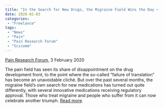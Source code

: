 ```yaml
---
title: "In the Search for New Drugs, the Migraine Field Wins the Day ─ Again"
date: 2020-02-03
categories:
 - "Freelance"
tags:
 - "News"
 - "Pain"
 - "Pain Research Forum" 
 - "Scicomm"
---
```


<!--more-->

[Pain Research Forum](https://www.painresearchforum.org/), 3 February 2020


The pain field has seen its share of disappointment on the drug development front, to the point where the so-called “failure of translation” has become an unavoidable cliché. But over the past several months, the migraine field’s own search for new medications has turned out quite differently, with several innovative medications receiving regulatory approval. Those who treat migraine and people who suffer from it can now celebrate another triumph. [Read more](https://www.painresearchforum.org/news/133509-search-new-drugs-migraine-field-wins-day-%E2%94%80-again).